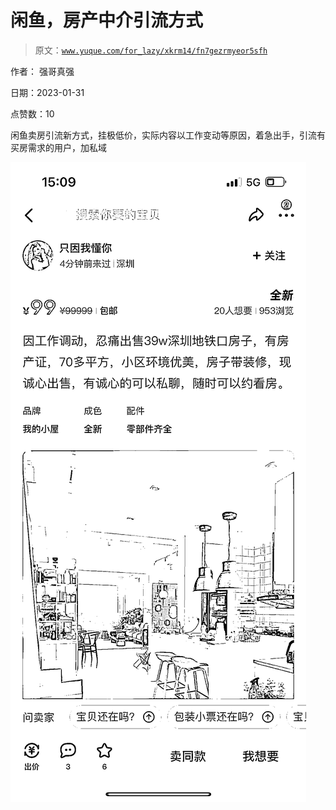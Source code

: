 # 闲鱼，房产中介引流方式

> 原文：[`www.yuque.com/for_lazy/xkrm14/fn7gezrmyeor5sfh`](https://www.yuque.com/for_lazy/xkrm14/fn7gezrmyeor5sfh)

作者： 强哥真强 

日期：2023-01-31 

点赞数：10 

闲鱼卖房引流新方式，挂极低价，实际内容以工作变动等原因，着急出手，引流有买房需求的用户，加私域 

![](img/fd12e6b83682830fd45574dd29914d47.png)  


